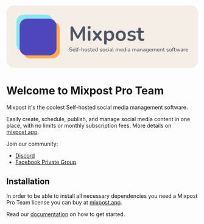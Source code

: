 
[<img src="./art/logo.svg" alt="Logo Mixpost" />](https://mixpost.app)


# Welcome to Mixpost Pro Team

Mixpost it's the coolest Self-hosted social media management software. 

Easily create, schedule, publish, and manage social media content in one place, with no limits or monthly subscription fees. More details on [mixpost.app](https://mixpost.app/).

Join our community:

- [Discord](https://discord.gg/5YdseZnK2Z)
- [Facebook Private Group](https://www.facebook.com/groups/inovector)

## Installation

In order to be able to install all necessary dependencies you need a Mixpost Pro Team license you can buy at [mixpost.app](https://mixpost.app/).

Read our [documentation](https://docs.inovector.com/books/mixpost-pro-team/page/installation-as-a-standalone-app) on how to get started.